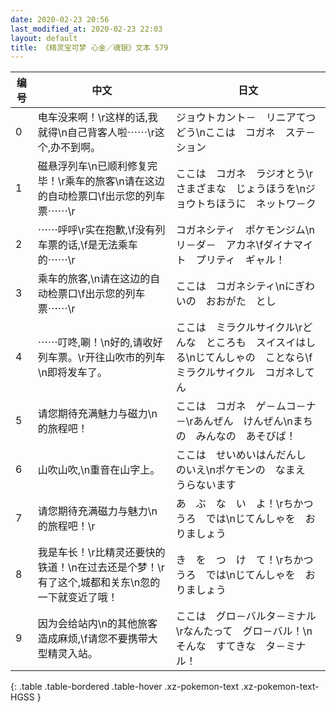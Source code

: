 ```yaml
---
date: 2020-02-23 20:56
last_modified_at: 2020-02-23 22:03
layout: default
title: 《精灵宝可梦 心金／魂银》文本 579
---
```

| 编号 | 中文 | 日文 |
| ---- | ---- | ---- |
| 0 | 电车没来啊！\r这样的话,我就得\n自己背客人啦⋯⋯\r这个,办不到啊。 | ジョウトカント－　リニアてつどう\nここは　コガネ　ステ－ション |
| 1 | 磁悬浮列车\n已顺利修复完毕！\r乘车的旅客\n请在这边的自动检票口\f出示您的列车票⋯⋯\r | ここは　コガネ　ラジオとう\rさまざまな　じょうほうを\nジョウトちほうに　ネットワ－ク |
| 2 | ⋯⋯呼呼\r实在抱歉,\f没有列车票的话,\f是无法乘车的⋯⋯\r | コガネシティ　ポケモンジム\nリ－ダ－　アカネ\fダイナマイト　プリティ　ギャル！ |
| 3 | 乘车的旅客,\n请在这边的自动检票口\f出示您的列车票⋯⋯\r | ここは　コガネシティ\nにぎわいの　おおがた　とし |
| 4 | ⋯⋯叮咚,唰！\n好的,请收好列车票。\r开往山吹市的列车\n即将发车了。 | ここは　ミラクルサイクル\rどんな　ところも　スイスイはしる\nじてんしゃの　ことなら\fミラクルサイクル　コガネしてん |
| 5 | 请您期待充满魅力与磁力\n的旅程吧！ | ここは　コガネ　ゲ－ムコ－ナ－\rあんぜん　けんぜん\nまちの　みんなの　あそびば！ |
| 6 | 山吹山吹,\n重音在山字上。 | ここは　せいめいはんだんし　のいえ\nポケモンの　なまえ　うらないます |
| 7 | 请您期待充满磁力与魅力\n的旅程吧！\r | あ　ぶ　な　い　よ！\rちかつうろ　では\nじてんしゃを　おりましょう |
| 8 | 我是车长！\r比精灵还要快的铁道！\n在过去还是个梦！\r有了这个,城都和关东\n忽的一下就变近了哦！ | き　を　つ　け　て！\rちかつうろ　では\nじてんしゃを　おりましょう |
| 9 | 因为会给站内\n的其他旅客造成麻烦,\f请您不要携带大型精灵入站。 | ここは　グロ－バルタ－ミナル\rなんたって　グロ－バル！\nそんな　すてきな　タ－ミナル！ |
{: .table .table-bordered .table-hover .xz-pokemon-text .xz-pokemon-text-HGSS }